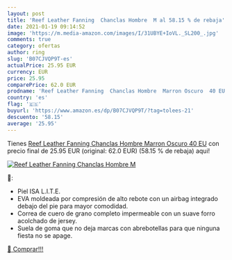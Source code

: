 ```yaml
---
layout: post
title: 'Reef Leather Fanning  Chanclas Hombre  M al 58.15 % de rebaja'
date: 2021-01-19 09:14:52
image: 'https://m.media-amazon.com/images/I/31UBYE+IoVL._SL200_.jpg'
comments: true
category: ofertas
author: ring
slug: 'B07CJVQP9T-es'
actualPrice: 25.95 EUR
currency: EUR
price: 25.95
comparePrice: 62.0 EUR
prodname: 'Reef Leather Fanning  Chanclas Hombre  Marron Oscuro  40 EU'
country: 'es'
flag: '🇪🇸'
buyurl: 'https://www.amazon.es/dp/B07CJVQP9T/?tag=tolees-21'
descuento: '58.15'
average: '25.95'
---
```


Tienes [Reef Leather Fanning  Chanclas Hombre  Marron Oscuro  40 EU](https://www.amazon.es/dp/B07CJVQP9T/?tag=tolees-21) con precio final de  25.95 EUR (original: 62.0 EUR) (58.15 %  de rebaja) aqui!

[![Reef Leather Fanning  Chanclas Hombre  M](https://m.media-amazon.com/images/I/31UBYE+IoVL._SL200_.jpg)](https://www.amazon.es/dp/B07CJVQP9T/?tag=tolees-21)

🔎:

- Piel ISA L.I.T.E.
- EVA moldeada por compresión de alto rebote con un airbag integrado debajo del pie para mayor comodidad.
- Correa de cuero de grano completo impermeable con un suave forro acolchado de jersey.
- Suela de goma que no deja marcas con abrebotellas para que ninguna fiesta no se apage.

[🛒 Comprar!!!](https://www.amazon.es/dp/B07CJVQP9T/?tag=tolees-21)
